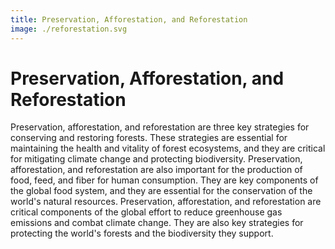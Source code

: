 ```yaml
---
title: Preservation, Afforestation, and Reforestation
image: ./reforestation.svg
---
```


# Preservation, Afforestation, and Reforestation

Preservation, afforestation, and reforestation are three key strategies for conserving and restoring forests. These strategies are essential for maintaining the health and vitality of forest ecosystems, and they are critical for mitigating climate change and protecting biodiversity. Preservation, afforestation, and reforestation are also important for the production of food, feed, and fiber for human consumption. They are key components of the global food system, and they are essential for the conservation of the world's natural resources. Preservation, afforestation, and reforestation are critical components of the global effort to reduce greenhouse gas emissions and combat climate change. They are also key strategies for protecting the world's forests and the biodiversity they support.